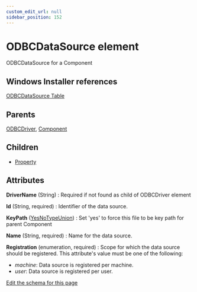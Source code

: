 ```yaml
---
custom_edit_url: null
sidebar_position: 152
---
```

# ODBCDataSource element
ODBCDataSource for a Component

## Windows Installer references
[ODBCDataSource Table](https://docs.microsoft.com/en-us/windows/win32/msi/odbcdatasource-table)

## Parents
[ODBCDriver](odbcdriver.md), [Component](component.md)

## Children
* [Property](property.md) 

## Attributes
**DriverName** (String)
  : Required if not found as child of ODBCDriver element

**Id** (String, required)
  : Identifier of the data source.

**KeyPath** ([YesNoTypeUnion](yesnotype.md 'Values of this type will either be "yes"/"true" or "no"/"false".'))
  : Set 'yes' to force this file to be key path for parent Component

**Name** (String, required)
  : Name for the data source.

**Registration** (enumeration, required)
  : Scope for which the data source should be registered. This attribute's value must be one of the following:
- *machine*: Data source is registered per machine.
- *user*: Data source is registered per user.


[Edit the schema for this page](https://github.com/wixtoolset/web/blob/master/src/xsd4/wix.xsd)